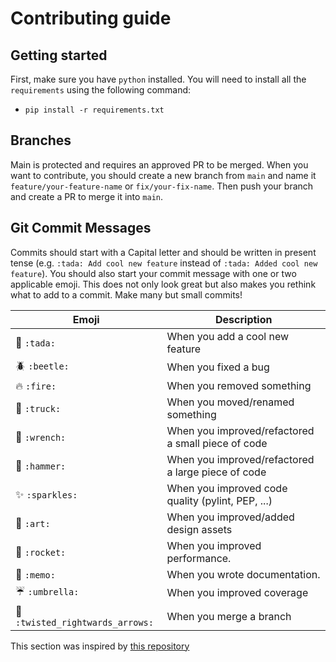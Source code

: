 # Contributing guide

## Getting started

First, make sure you have `python` installed. You will need to install all the `requirements` using the following command:

-   `pip install -r requirements.txt`

## Branches

Main is protected and requires an approved PR to be merged.
When you want to contribute, you should create a new branch from `main` and name it `feature/your-feature-name` or `fix/your-fix-name`.
Then push your branch and create a PR to merge it into `main`.

## Git Commit Messages

Commits should start with a Capital letter and should be written in present tense (e.g. `:tada: Add cool new feature` instead of `:tada: Added cool new feature`).
You should also start your commit message with one or two applicable emoji. This does not only look great but also makes you rethink what to add to a commit. Make many but small commits!

| Emoji                                                     | Description                                        |
| --------------------------------------------------------- | -------------------------------------------------- |
| :tada: `:tada:`                                           | When you add a cool new feature                    |
| :beetle: `:beetle:`                                       | When you fixed a bug                               |
| :fire: `:fire:`                                           | When you removed something                         |
| :truck: `:truck:`                                         | When you moved/renamed something                   |
| :wrench: `:wrench:`                                       | When you improved/refactored a small piece of code |
| :hammer: `:hammer:`                                       | When you improved/refactored a large piece of code |
| :sparkles: `:sparkles:`                                   | When you improved code quality (pylint, PEP, ...)  |
| :art: `:art:`                                             | When you improved/added design assets              |
| :rocket: `:rocket:`                                       | When you improved performance.                     |
| :memo: `:memo:`                                           | When you wrote documentation.                      |
| :umbrella: `:umbrella:`                                   | When you improved coverage                         |
| :twisted_rightwards_arrows: `:twisted_rightwards_arrows:` | When you merge a branch                            |

This section was inspired by [this repository](https://github.com/schneegans/dynamic-badges-action)